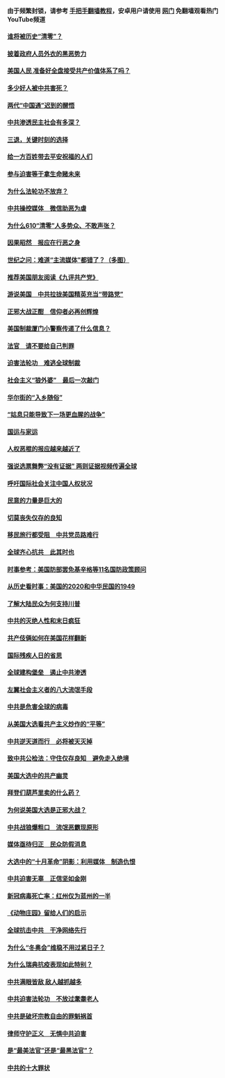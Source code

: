 #### 由于频繁封锁，请参考 [手把手翻墙教程](https://github.com/gfw-breaker/guides/wiki/)，安卓用户请使用 [网门](https://github.com/gfw-breaker/nogfw/blob/master/dl.md?t=01012300) 免翻墙观看热门YouTube频道 

#### [谁将被历史“清零”？](../pages/251/417485.md?t=01012300) 

#### [披着政府人员外衣的黑恶势力](../pages/251/417442.md?t=01012300) 

#### [美国人民 准备好全盘接受共产价值体系了吗？](../pages/251/417491.md?t=01012300) 

#### [多少好人被中共害死？](../pages/251/417144.md?t=01012300) 

#### [两代“中国通”迟到的醒悟](../pages/251/417064.md?t=01012300) 

#### [中共渗透民主社会有多深？](../pages/251/417063.md?t=01012300) 

#### [三退，关键时刻的选择](../pages/251/416969.md?t=01012300) 

#### [给一方百姓带去平安祝福的人们](../pages/251/416941.md?t=01012300) 

#### [参与迫害等于拿生命赌未来](../pages/251/416856.md?t=01012300) 

#### [为什么法轮功不放弃？](../pages/251/416864.md?t=01012300) 

#### [中共操控媒体　微信助恶为虐](../pages/251/416724.md?t=01012300) 

#### [为什么610“清零”人多势众、不敢声张？](../pages/251/416632.md?t=01012300) 

#### [因果昭然　报应在行恶之身](../pages/251/416582.md?t=01012300) 

#### [世纪之问：难道“主流媒体”都错了？（多图）](../pages/251/416571.md?t=01012300) 

#### [推荐美国朋友阅读《九评共产党》](../pages/251/416510.md?t=01012300) 

#### [游说美国　中共拉拢美国精英充当“带路党”](../pages/251/416529.md?t=01012300) 

#### [正邪大战正酣　信仰者必再创辉煌](../pages/251/416433.md?t=01012300) 

#### [美国制裁厦门小警察传递了什么信息？](../pages/251/416432.md?t=01012300) 

#### [法官　请不要给自己判罪](../pages/251/416379.md?t=01012300) 

#### [迫害法轮功　难逃全球制裁](../pages/251/416380.md?t=01012300) 

#### [社会主义“狼外婆”　最后一次敲门](../pages/251/416394.md?t=01012300) 

#### [华尔街的“入乡随俗”](../pages/251/416395.md?t=01012300) 

#### [“姑息只能导致下一场更血腥的战争”](../pages/251/416223.md?t=01012300) 

#### [国运与家运](../pages/251/416224.md?t=01012300) 

#### [人权恶棍的报应越来越近了](../pages/251/416276.md?t=01012300) 

#### [强说选票舞弊“没有证据” 两则证据视频传遍全球](../pages/251/416227.md?t=01012300) 

#### [呼吁国际社会关注中国人权状况](../pages/251/416135.md?t=01012300) 

#### [民意的力量是巨大的](../pages/251/416222.md?t=01012300) 

#### [切莫丧失仅存的良知](../pages/251/416134.md?t=01012300) 

#### [移民旅行都受阻　中共党员路难行](../pages/251/416033.md?t=01012300) 

#### [全球齐心抗共　此其时也](../pages/251/415989.md?t=01012300) 

#### [时事参考：美国防部罢免基辛格等11名国防政策顾问](../pages/251/415970.md?t=01012300) 

#### [从历史看时事：美国的2020和中华民国的1949](../pages/251/415949.md?t=01012300) 

#### [了解大陆民众为何支持川普](../pages/251/415950.md?t=01012300) 

#### [中共的灭绝人性和末日疯狂](../pages/251/415944.md?t=01012300) 

#### [共产伎俩如何在美国花样翻新](../pages/251/415908.md?t=01012300) 

#### [国际残疾人日的省思](../pages/251/415849.md?t=01012300) 

#### [全球建构堡垒　遏止中共渗透](../pages/251/415850.md?t=01012300) 

#### [左翼社会主义者的八大流氓手段](../pages/251/415802.md?t=01012300) 

#### [中共是危害全球的病毒](../pages/251/415569.md?t=01012300) 

#### [从美国大选看共产主义炒作的“平等”](../pages/251/415654.md?t=01012300) 

#### [中共逆天道而行　必将被天灭掉](../pages/251/415626.md?t=01012300) 

#### [致中共公检法：守住仅存良知　避免走入绝境](../pages/251/415627.md?t=01012300) 

#### [美国大选中的共产幽灵](../pages/251/415618.md?t=01012300) 

#### [拜登们葫芦里卖的什么药？](../pages/251/415531.md?t=01012300) 

#### [为何说美国大选是正邪大战？](../pages/251/415530.md?t=01012300) 

#### [中共战狼爆粗口　流氓恶霸现原形](../pages/251/415426.md?t=01012300) 

#### [媒体亟待归正　民众防假消息](../pages/251/415402.md?t=01012300) 

#### [大选中的“十月革命”阴影：利用媒体　制造仇恨](../pages/251/415334.md?t=01012300) 

#### [中共迫害无辜　正信坚如金刚](../pages/251/415307.md?t=01012300) 

#### [新冠病毒死亡率：红州仅为蓝州的一半](../pages/251/415164.md?t=01012300) 

#### [《动物庄园》留给人们的启示](../pages/251/415178.md?t=01012300) 

#### [全球抗击中共　干净网络先行](../pages/251/415096.md?t=01012300) 

#### [为什么“冬奥会”维稳不用过紧日子？](../pages/251/414949.md?t=01012300) 

#### [为什么瑞典抗疫表现如此特别？](../pages/251/414950.md?t=01012300) 

#### [中共满眼皆敌 敌人越抓越多](../pages/251/415053.md?t=01012300) 

#### [中共迫害法轮功　不放过耄耋老人](../pages/251/414994.md?t=01012300) 

#### [中共是破坏宗教自由的罪魁祸首](../pages/251/414901.md?t=01012300) 

#### [律师守护正义　无惧中共迫害](../pages/251/414900.md?t=01012300) 

#### [是“最美法官”还是“最黑法官”？](../pages/251/414885.md?t=01012300) 

#### [中共的十大罪状](../pages/251/414772.md?t=01012300) 

